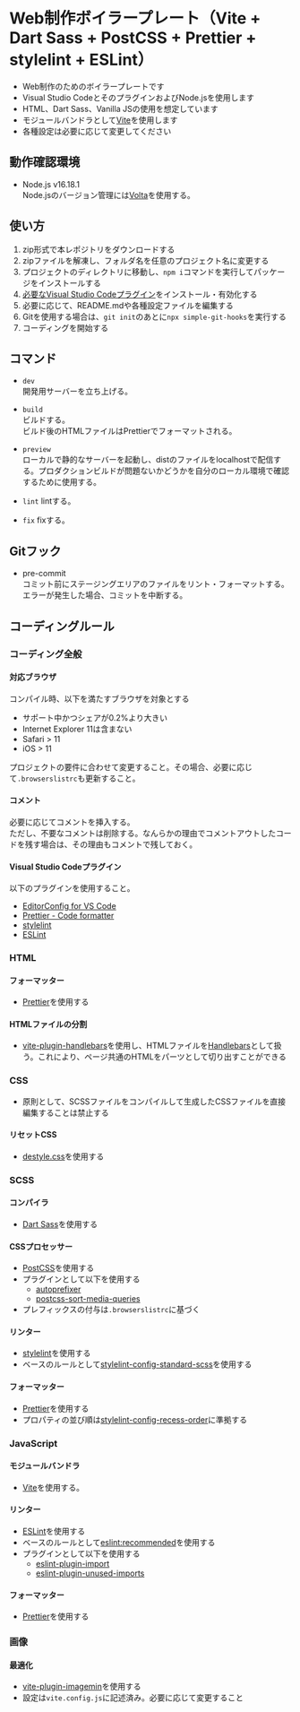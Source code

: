 # Web制作ボイラープレート（Vite + Dart Sass + PostCSS + Prettier + stylelint + ESLint）
- Web制作のためのボイラープレートです
- Visual Studio CodeとそのプラグインおよびNode.jsを使用します
- HTML、Dart Sass、Vanilla JSの使用を想定しています
- モジュールバンドラとして[Vite](https://ja.vitejs.dev/)を使用します
- 各種設定は必要に応じて変更してください

## 動作確認環境
- Node.js v16.18.1  
Node.jsのバージョン管理には[Volta](https://volta.sh/)を使用する。

## 使い方
1. zip形式で本レポジトリをダウンロードする
2. zipファイルを解凍し、フォルダ名を任意のプロジェクト名に変更する
3. プロジェクトのディレクトリに移動し、`npm i`コマンドを実行してパッケージをインストールする
4. [必要なVisual Studio Codeプラグイン](#visual-studio-code%E3%83%97%E3%83%A9%E3%82%B0%E3%82%A4%E3%83%B3)をインストール・有効化する
5. 必要に応じて、README.mdや各種設定ファイルを編集する
6. Gitを使用する場合は、`git init`のあとに`npx simple-git-hooks`を実行する
7. コーディングを開始する

## コマンド
- `dev`  
開発用サーバーを立ち上げる。

- `build`  
ビルドする。  
ビルド後のHTMLファイルはPrettierでフォーマットされる。

- `preview`  
ローカルで静的なサーバーを起動し、distのファイルをlocalhostで配信する。プロダクションビルドが問題ないかどうかを自分のローカル環境で確認するために使用する。

- `lint`
lintする。

- `fix`
fixする。

## Gitフック
- pre-commit  
コミット前にステージングエリアのファイルをリント・フォーマットする。エラーが発生した場合、コミットを中断する。

## コーディングルール
### コーディング全般
#### 対応ブラウザ
コンパイル時、以下を満たすブラウザを対象とする  
- サポート中かつシェアが0.2%より大きい
- Internet Explorer 11は含まない
- Safari > 11
- iOS > 11

プロジェクトの要件に合わせて変更すること。その場合、必要に応じて`.browserslistrc`も更新すること。

#### コメント
必要に応じてコメントを挿入する。  
ただし、不要なコメントは削除する。なんらかの理由でコメントアウトしたコードを残す場合は、その理由もコメントで残しておく。

#### Visual Studio Codeプラグイン
以下のプラグインを使用すること。

- [EditorConfig for VS Code](https://marketplace.visualstudio.com/items?itemName=EditorConfig.EditorConfig)
- [Prettier - Code formatter](https://marketplace.visualstudio.com/items?itemName=esbenp.prettier-vscode)
- [stylelint](https://marketplace.visualstudio.com/items?itemName=stylelint.vscode-stylelint)
- [ESLint](https://marketplace.visualstudio.com/items?itemName=dbaeumer.vscode-eslint)

### HTML
#### フォーマッター
- [Prettier](https://marketplace.visualstudio.com/items?itemName=esbenp.prettier-vscode)を使用する

#### HTMLファイルの分割
- [vite-plugin-handlebars](https://github.com/alexlafroscia/vite-plugin-handlebars)を使用し、HTMLファイルを[Handlebars](https://handlebarsjs.com/)として扱う。これにより、ページ共通のHTMLをパーツとして切り出すことができる

### CSS
- 原則として、SCSSファイルをコンパイルして生成したCSSファイルを直接編集することは禁止する

#### リセットCSS
- [destyle.css](https://github.com/nicolas-cusan/destyle.css)を使用する

### SCSS
#### コンパイラ
- [Dart Sass](https://github.com/sass/dart-sass)を使用する

#### CSSプロセッサー
- [PostCSS](https://github.com/postcss/postcss)を使用する
- プラグインとして以下を使用する
	- [autoprefixer](https://github.com/postcss/autoprefixer)
	- [postcss-sort-media-queries](https://github.com/solversgroup/postcss-sort-media-queries)
- プレフィックスの付与は`.browserslistrc`に基づく

#### リンター
- [stylelint](https://stylelint.io/)を使用する
- ベースのルールとして[stylelint-config-standard-scss](https://github.com/stylelint-scss/stylelint-config-standard-scss)を使用する

#### フォーマッター
- [Prettier](https://prettier.io/)を使用する
- プロパティの並び順は[stylelint-config-recess-order](https://github.com/stormwarning/stylelint-config-recess-order)に準拠する

### JavaScript
#### モジュールバンドラ
- [Vite](https://ja.vitejs.dev/)を使用する。

#### リンター
- [ESLint](https://eslint.org/)を使用する
- ベースのルールとして[eslint:recommended](https://eslint.org/docs/rules/)を使用する
- プラグインとして以下を使用する
	- [eslint-plugin-import](https://github.com/import-js/eslint-plugin-import/blob/main/docs/rules/order.md)
	- [eslint-plugin-unused-imports](https://github.com/sweepline/eslint-plugin-unused-imports)

#### フォーマッター
- [Prettier](https://prettier.io/)を使用する

### 画像
#### 最適化
- [vite-plugin-imagemin](https://github.com/vbenjs/vite-plugin-imagemin)を使用する
- 設定は`vite.config.js`に記述済み。必要に応じて変更すること
